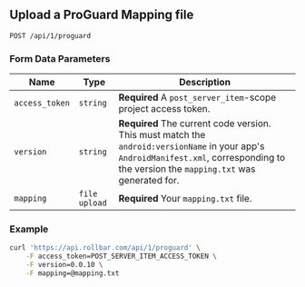 ## Upload a ProGuard Mapping file

	POST /api/1/proguard

### Form Data Parameters

Name | Type | Description
-----|------|-------------
`access_token`|`string`|**Required** A `post_server_item`-scope project access token.
`version`|`string`|**Required** The current code version. This must match the `android:versionName` in your app's `AndroidManifest.xml`, corresponding to the version the `mapping.txt` was generated for.
`mapping`|`file upload`|**Required** Your `mapping.txt` file.

### Example

```bash
curl 'https://api.rollbar.com/api/1/proguard' \
	-F access_token=POST_SERVER_ITEM_ACCESS_TOKEN \
	-F version=0.0.10 \
	-F mapping=@mapping.txt
```
